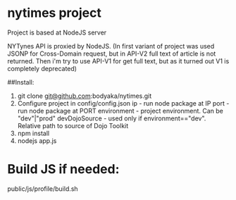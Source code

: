 # nytimes project

Project is based at NodeJS server

NYTynes API is proxied by NodeJS. (In first variant of project was used JSONP for Cross-Domain request, but in API-V2 full text of article is not returned. Then i'm try to use API-V1 for get full text, but as it turned out V1 is completely deprecated)

##Install:

1. git clone git@github.com:bodyaka/nytimes.git
2. Configure project in config/config.json
	ip - run node package at IP
	port - run node package at PORT
	environment - project environment. Can be "dev"|"prod"
	devDojoSource - used only if environment=="dev". Relative path to source of Dojo Toolkit 
2. npm install
3. nodejs app.js

# Build JS if needed:
public/js/profile/build.sh
